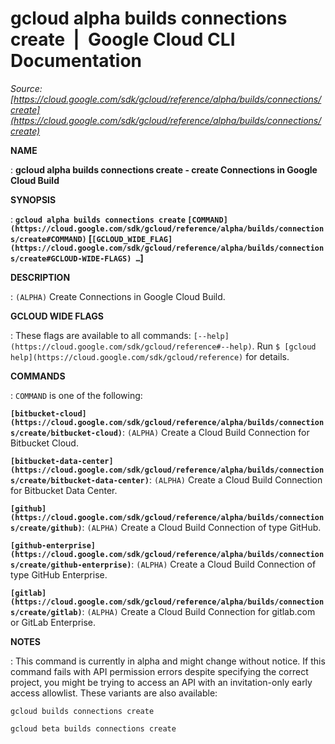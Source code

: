 # gcloud alpha builds connections create  |  Google Cloud CLI Documentation

*Source: [https://cloud.google.com/sdk/gcloud/reference/alpha/builds/connections/create](https://cloud.google.com/sdk/gcloud/reference/alpha/builds/connections/create)*

**NAME**

: **gcloud alpha builds connections create - create Connections in Google Cloud Build**

**SYNOPSIS**

: **`gcloud alpha builds connections create` `[COMMAND](https://cloud.google.com/sdk/gcloud/reference/alpha/builds/connections/create#COMMAND)` [`[GCLOUD_WIDE_FLAG](https://cloud.google.com/sdk/gcloud/reference/alpha/builds/connections/create#GCLOUD-WIDE-FLAGS) …`]**

**DESCRIPTION**

: `(ALPHA)` Create Connections in Google Cloud Build.

**GCLOUD WIDE FLAGS**

: These flags are available to all commands: `[--help](https://cloud.google.com/sdk/gcloud/reference#--help)`.
Run `$ [gcloud help](https://cloud.google.com/sdk/gcloud/reference)` for details.

**COMMANDS**

: ``COMMAND`` is one of the following:

**`[bitbucket-cloud](https://cloud.google.com/sdk/gcloud/reference/alpha/builds/connections/create/bitbucket-cloud)`**:
`(ALPHA)` Create a Cloud Build Connection for Bitbucket Cloud.

**`[bitbucket-data-center](https://cloud.google.com/sdk/gcloud/reference/alpha/builds/connections/create/bitbucket-data-center)`**:
`(ALPHA)` Create a Cloud Build Connection for Bitbucket Data Center.

**`[github](https://cloud.google.com/sdk/gcloud/reference/alpha/builds/connections/create/github)`**:
`(ALPHA)` Create a Cloud Build Connection of type GitHub.

**`[github-enterprise](https://cloud.google.com/sdk/gcloud/reference/alpha/builds/connections/create/github-enterprise)`**:
`(ALPHA)` Create a Cloud Build Connection of type GitHub Enterprise.

**`[gitlab](https://cloud.google.com/sdk/gcloud/reference/alpha/builds/connections/create/gitlab)`**:
`(ALPHA)` Create a Cloud Build Connection for gitlab.com or GitLab
Enterprise.

**NOTES**

: This command is currently in alpha and might change without notice. If this
command fails with API permission errors despite specifying the correct project,
you might be trying to access an API with an invitation-only early access
allowlist. These variants are also available:

```
gcloud builds connections create
```

```
gcloud beta builds connections create
```